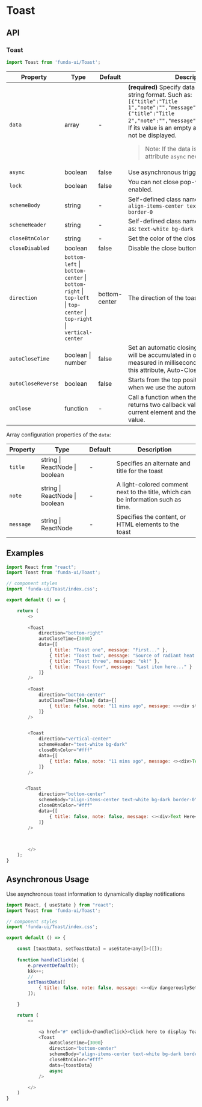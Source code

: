 # Toast


## API

### Toast
```js
import Toast from 'funda-ui/Toast';
```
| Property | Type | Default | Description |
| --- | --- | --- | --- |
| `data` | array | - | **(required)** Specify data of toasts as a JSON string format. Such as: <br />`[{"title":"Title 1","note":"","message":"description..."},{"title":"Title 2","note":"","message":"description..."}]`. <br />If its value is an empty array `[]`, the Toast will not be displayed. <br /> <blockquote>Note: If the data is asynchronous, the attribute `async` needs to be set to `true`</blockquote> |
| `async` | boolean  | false | Use asynchronous triggering. |
| `lock` | boolean  | false | You can not close pop-win when it is enabled. |
| `schemeBody` | string  | - | Self-defined class name for body, such as: `align-items-center text-white bg-primary border-0` |
| `schemeHeader` | string  | - | Self-defined class name for header, such as: `text-white bg-dark` |
| `closeBtnColor` | string  | - | Set the color of the close button. |
| `closeDisabled` | boolean  | false | Disable the close button. |
| `direction` | `bottom-left` \| `bottom-center` \| `bottom-right` \| `top-left` \| `top-center` \| `top-right` \| `vertical-center`  | bottom-center | The direction of the toast |
| `autoCloseTime` | boolean \| number  | false | Set an automatic closing time, multiple items will be accumulated in order. Amount of time measured in milliseconds. If false or without this attribute, Auto-Close will be disabled. |
| `autoCloseReverse` | boolean  | false | Starts from the top position of the Array when we use the automatic close. |
| `onClose` | function  | - | Call a function when the modal is opened. It returns two callback values, one is the current element and the other is the current value. |


Array configuration properties of the `data`:

| Property | Type | Default | Description |
| --- | --- | --- | --- |
| `title` | string \| ReactNode \| boolean | - | Specifies an alternate and title for the toast |
| `note` | string \| ReactNode \| boolean | - | A light-colored comment next to the title, which can be information such as time. |
| `message` | string \| ReactNode  | - | Specifies the content, or HTML elements to the toast |



## Examples

```js
import React from "react";
import Toast from 'funda-ui/Toast';

// component styles
import 'funda-ui/Toast/index.css';

export default () => {

    return (
        <>
          
        <Toast 
            direction="bottom-right" 
            autoCloseTime={3000} 
            data={[
                { title: "Toast one", message: "First..." },
                { title: "Toast two", message: "Source of radiant heat." },
                { title: "Toast three", message: "ok!" },
                { title: "Toast four", message: "Last item here..." }
            ]} 
        />
                
        <Toast 
            direction="bottom-center" 
            autoCloseTime={false} data={[
                { title: false, note: "11 mins ago", message: <><div style={{fontSize:"14px"}}>This is <span style={{color:"orange"}}>orange</span> text <p>...</p></div></> }
            ]} 
        />	


        <Toast 
            direction="vertical-center" 
            schemeHeader="text-white bg-dark" 
            closeBtnColor="#fff"  
            data={[
                { title: false, note: "11 mins ago", message: <><div>Text here</div></> }
            ]} 
        />	


       <Toast 
            direction="bottom-center" 
            schemeBody="align-items-center text-white bg-dark border-0" 
            closeBtnColor="#fff" 
            data={[
                { title: false, note: false, message: <><div>Text Here</div></> }
            ]} 
        />


          
        </>
    );
}
```


## Asynchronous Usage

Use asynchronous toast information to dynamically display notifications


```js
import React, { useState } from "react";
import Toast from 'funda-ui/Toast';

// component styles
import 'funda-ui/Toast/index.css';

export default () => {

    const [toastData, setToastData] = useState<any[]>([]);
    
    function handleClick(e) {
        e.preventDefault();
        kkk++;
        //
        setToastData([
            { title: false, note: false, message: <><div dangerouslySetInnerHTML={{__html: `No.${kkk}: ${Date.now()}`}}></div></> }
        ]);

    }

    return (
        <>

            <a href="#" onClick={handleClick}>Click here to display Toast information dynamically</a>
            <Toast 
                autoCloseTime={3000} 
                direction="bottom-center" 
                schemeBody="align-items-center text-white bg-dark border-0" 
                closeBtnColor="#fff" 
                data={toastData} 
                async
            />

        </>
    )
}
```